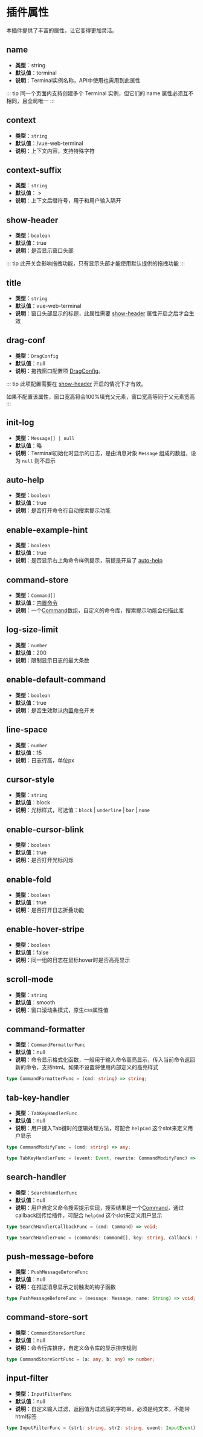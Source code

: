 # 插件属性

本插件提供了丰富的属性，让它变得更加灵活。

## name

* **类型**：string
* **默认值**：terminal
* **说明**：Terminal实例名称，API中使用也需用到此属性

::: tip
同一个页面内支持创建多个 Terminal 实例，但它们的 name 属性必须互不相同，且全局唯一
:::

## context

* **类型**：`string`
* **默认值**：/vue-web-terminal
* **说明**：上下文内容，支持特殊字符

## context-suffix

* **类型**：`string`
* **默认值**： > 
* **说明**：上下文后缀符号，用于和用户输入隔开

## show-header

* **类型**：`boolean`
* **默认值**：true
* **说明**：是否显示窗口头部

::: tip
此开关会影响拖拽功能，只有显示头部才能使用默认提供的拖拽功能
:::

## title

* **类型**：`string`
* **默认值**：vue-web-terminal
* **说明**：窗口头部显示的标题，此属性需要 [show-header](#show-header) 属性开启之后才会生效

## drag-conf

* **类型**：`DragConfig`
* **默认值**：null
* **说明**：拖拽窗口配置项 [DragConfig](/zh/entities#DragConfig)。

::: tip
此项配置需要在 [show-header](#show-header) 开启的情况下才有效。

如果不配置该属性，窗口宽高将会100%填充父元素，窗口宽高等同于父元素宽高
:::

## init-log

* **类型**：`Message[] | null`
* **默认值**：略
* **说明**：Terminal初始化时显示的日志，是由消息对象 `Message` 组成的数组，设为 `null` 则不显示

## auto-help

* **类型**：`boolean`
* **默认值**：true
* **说明**：是否打开命令行自动搜索提示功能

## enable-example-hint

* **类型**：`boolean`
* **默认值**：true
* **说明**：是否显示右上角命令样例提示，前提是开启了 [auto-help](#auto-help)

## command-store

* **类型**：`Command[]`
* **默认值**：[内置命令](/zh/entities#内置命令)
* **说明**：一个[Command](/zh/entities#Command)数组，自定义的命令库，搜索提示功能会扫描此库


## log-size-limit

* **类型**：`number`
* **默认值**：200
* **说明**：限制显示日志的最大条数

## enable-default-command

* **类型**：`boolean`
* **默认值**：true
* **说明**：是否生效默认[内置命令](/zh/entities#内置命令)开关

## line-space

* **类型**：`number`
* **默认值**：15
* **说明**：日志行高，单位px

## cursor-style

* **类型**：`string`
* **默认值**：block
* **说明**：光标样式，可选值：`block` | `underline` | `bar` | `none`

## enable-cursor-blink

* **类型**：`boolean`
* **默认值**：true
* **说明**：是否打开光标闪烁

## enable-fold

* **类型**：`boolean`
* **默认值**：true
* **说明**：是否打开日志折叠功能

## enable-hover-stripe

* **类型**：`boolean`
* **默认值**：false
* **说明**：同一组的日志在鼠标hover时是否高亮显示

## scroll-mode

* **类型**：`string`
* **默认值**：smooth
* **说明**：窗口滚动条模式，原生css属性值

## command-formatter

* **类型**：`CommandFormatterFunc`
* **默认值**：null
* **说明**：命令显示格式化函数，一般用于输入命令高亮显示，传入当前命令返回新的命令，支持html。如果不设置将使用内部定义的高亮样式

```ts
type CommandFormatterFunc = (cmd: string) => string;
```

## tab-key-handler

* **类型**：`TabKeyHandlerFunc`
* **默认值**：null
* **说明**：用户键入Tab键时的逻辑处理方法，可配合 `helpCmd` 这个slot来定义用户显示

```ts
type CommandModifyFunc = (cmd: string) => any;

type TabKeyHandlerFunc = (event: Event, rewrite: CommandModifyFunc) => undefined;
```

## search-handler

* **类型**：`SearchHandlerFunc`
* **默认值**：null
* **说明**：用户自定义命令搜索提示实现，搜索结果是一个[Command](/zh/entities#Command)，通过callback回传给插件，可配合 `helpCmd` 这个slot来定义用户显示

```ts
type SearchHandlerCallbackFunc = (cmd: Command) => void;

type SearchHandlerFunc = (commands: Command[], key: string, callback: SearchHandlerCallbackFunc) => void;
```

## push-message-before

* **类型**：`PushMessageBeforeFunc`
* **默认值**：null
* **说明**：在推送消息显示之前触发的钩子函数

```ts
type PushMessageBeforeFunc = (message: Message, name: String) => void;
```

## command-store-sort

* **类型**：`CommandStoreSortFunc`
* **默认值**：null
* **说明**：命令行库排序，自定义命令库的显示排序规则

```ts
type CommandStoreSortFunc = (a: any, b: any) => number;
```

## input-filter

* **类型**：`InputFilterFunc`
* **默认值**：null
* **说明**：自定义输入过滤，返回值为过滤后的字符串，必须是纯文本，不能带html标签

```ts
type InputFilterFunc = (str1: string, str2: string, event: InputEvent) => string | null;
```

<CommentService></CommentService>
